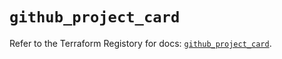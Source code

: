 # `github_project_card`

Refer to the Terraform Registory for docs: [`github_project_card`](https://registry.terraform.io/providers/integrations/github/5.42.0/docs/resources/project_card).
